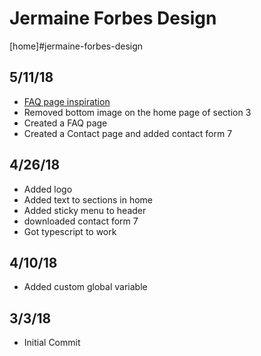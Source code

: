 # Jermaine Forbes Design 

[home]#jermaine-forbes-design 


## 5/11/18

- [FAQ page inspiration](https://www.templatemonster.com/demo/67270.html)
- Removed bottom image on the home page of section 3
- Created a FAQ page
- Created a Contact page and added contact form 7

## 4/26/18
- Added logo 
- Added text to sections in home
- Added sticky menu to header
- downloaded contact form 7
- Got typescript to work


## 4/10/18

- Added custom global variable


## 3/3/18

- Initial Commit
